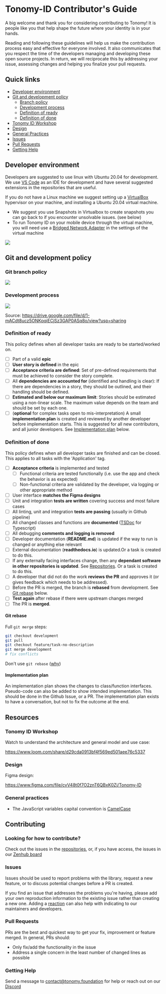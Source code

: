 # Tonomy-ID Contributor's Guide

A big welcome and thank you for considering contributing to Tonomy! It is people like you that help shape the future where your identity is in your hands.

Reading and following these guidelines will help us make the contribution process easy and effective for everyone involved. It also communicates that you respect the time of the developers managing and developing these open source projects. In return, we will reciprocate this by addressing your issue, assessing changes and helping you finalize your pull requests.

## Quick links

* [Developer environment](#developer-environment)
* [Git and development policy](#git-and-development-policy)
  * [Branch policy](#git-branch-policy)
  * [Development process](#development-process)
  * [Definition of ready](#definition-of-ready)
  * [Definition of done](#definition-of-done)
* [Tonomy ID Workshop](#tonomy-id-workshop)
* [Design](#design)
* [General Practices](#general-practices)
* [Issues](#issues)
* [Pull Requests](#pull-requests)
* [Getting Help](#getting-help)

## Developer environment

Developers are suggested to use linux with Ubuntu 20.04 for development. We use [VS Code](https://code.visualstudio.com/) as an IDE for development and have several suggested extensions in the repositories that are useful.

If you do not have a Linux machine we suggest setting up a [VirtualBox](https://www.virtualbox.org/) hypervisor on your machine, and installing a Ubuntu 20.04 virtual machine.

* We suggest you use Snapshots in Virtualbox to create snapshots you can go back to if you encounter unsolvable issues. (see below)
* To run Tonomy ID on your mobile device through the virtual machine, you will need use a [Bridged Network Adapter](https://www.techrepublic.com/article/how-to-set-bridged-networking-in-a-virtualbox-virtual-machine/) in the settings of the virtual machine

<img src="./assets/snapshots.jpg" />

## Git and development policy

### Git branch policy

<img src="./assets/Development process-Branch.drawio.png" />

### Development process

<img src="./assets/Development process-Advanced dev process.drawio.png" />

Source: <https://drive.google.com/file/d/1-mACdt8ucz5ONKpqiECjSz3GAP0ASq8o/view?usp=sharing>

### Definition of ready

This policy defines when all developer tasks are ready to be started/worked on.

* [ ] Part of a valid **epic**
* [ ] **User story is defined** in the epic
* [ ] **Acceptance criteria are defined**: Set of pre-defined requirements that must be achieved to consider the story complete.
* [ ] All **dependencies are accounted for** (identified and handling is clear): If there are dependencies in a story, they should be outlined, and their handling should be defined.
* [ ] **Estimated and below our maximum limit**: Stories should be estimated using a non-linear scale. The maximum value depends on the team and should be set by each one.
* [ ] (**optional** for complex tasks open to mis-interpretation) A small **implementation plan** is created and reviewed by another developer before implementation starts. This is suggested for all new contributors, and all junior developers. See [Implementation plan](#implementation-plan) below.

### Definition of done

This policy defines when all developer tasks are finished and can be closed. This applies to all tasks with the 'Application' tag.

* [ ] **Acceptance criteria** is implemented and tested
  * [ ] Functional criteria are tested functionally (i.e. use the app and check the behavior is as expected)
  * [ ] Non-functional criteria are validated by the developer, via logging or other appropriate method
* [ ] User interface **matches the Figma designs**
* [ ] Unit and integration **tests are written** covering success and most failure cases
* [ ] All linting, unit and integration **tests are passing** (usually in Github pipeline)
* [ ] All changed classes and functions are **documented** ([TSDoc](https://tsdoc.org/) for Typescript)
* [ ] All debugging **comments and logging is removed**
* [ ] Developer documentation (**README.md**) is updated if the way to run is changed or anything else relevant
* [ ] External documentation (**readthedocs.io**) is updated.Or a task is created to do this.
* [ ] If any externally facing interfaces change, then any **dependant software in other repositories is updated**. See [Repositories](https://github.com/Tonomy-Foundation/Tonomy-ID-Integration/tree/development#repositories). Or a task is created to do this.
* [ ] A developer that did not do the work **reviews the PR** and approves it (or gives feedback which needs to be addressed).
* [ ] Before the PR is merged, the branch is **rebased** from development. See [Git rebase](#git-rebase) below.
* [ ] **Test again** after rebase if there were upstream changes merged
* [ ] The PR is **merged**.

#### Git rebase

Full `git merge` steps:

```bash
git checkout development
git pull
git checkout feature/task-no-description
git merge development
# fix conflicts
```

Don't use `git rebase` ([why](https://medium.com/@fredrikmorken/why-you-should-stop-using-git-rebase-5552bee4fed1))

#### Implementation plan

An implementation plan shows the changes to class/function interfaces. Pseudo-code can also be added to show intended implementation. This should be done in the Github Issue, or a PR. The implementation plan exists to have a conversation, but not to fix the outcome at the end.

## Resources

### Tonomy ID Workshop

Watch to understand the architecture and general model and use case:

<https://www.loom.com/share/d29cda0913bf4f569ed501aee76c5337>

### Design

Figma design:

<https://www.figma.com/file/cvV48t0f7O2znT6QBxK0Zj/Tonomy-ID>

### General practices

* The JavaScript variables capital convention is [CamelCase](https://textcaseconvert.com/blog/what-is-camel-case/)

## Contributing

### Looking for how to contribute?

Check out the issues in the [repositories](./README.md#repositories), or, if you have access, the issues in our [Zenhub board](https://app.zenhub.com/workspaces/tonomy-id-62a06b705d27820023023630/board)

### Issues

Issues should be used to report problems with the library, request a new feature, or to discuss potential changes before a PR is created.

If you find an issue that addresses the problems you're having, please add your own reproduction information to the existing issue rather than creating a new one. Adding a [reaction](link) can also help with indicating to our maintainers and developers.

### Pull Requests

PRs are the best and quickest way to get your fix, improvement or feature merged. In general, PRs should:

* Only fix/add the functionality in the issue
* Address a single concern in the least number of changed lines as possible

### Getting Help

Send a message to contact@tonomy.foundation for help or reach out on our [Discord](https://discord.gg/rrJwz6Uf5P)
